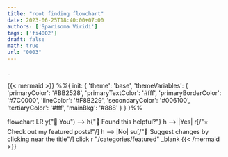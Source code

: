 ```yaml
---
title: "root finding flowchart"
date: 2023-06-25T18:40:00+07:00
authors: ['Sparisoma Viridi']
tags: ['fi4002']
draft: false
math: true
url: "0003"
---
```

..

{{< mermaid >}}
%%{
  init: {
    'theme': 'base',
    'themeVariables': {
      'primaryColor': '#BB2528',
      'primaryTextColor': '#fff',
      'primaryBorderColor': '#7C0000',
      'lineColor': '#F8B229',
      'secondaryColor': '#006100',
      'tertiaryColor': '#fff',
      'mainBkg': '#888'
    }
  }
}%%

flowchart LR
    y("👫 You") --> h{"🤝 Found this helpful?"}
    h --> |Yes| r[/"⭐ Check out my featured posts!"/]
    h --> |No| su[/"📝 Suggest changes by clicking near the title"/]
    click r "/categories/featured" _blank
{{< /mermaid >}}


